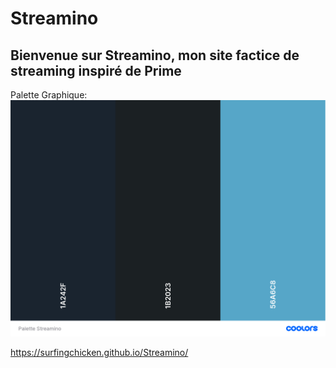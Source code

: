 
# Streamino

## Bienvenue sur Streamino, mon site factice de streaming inspiré de Prime

Palette Graphique: ![Palette_Streamino](asset/Palette_Streamino.png)

https://surfingchicken.github.io/Streamino/